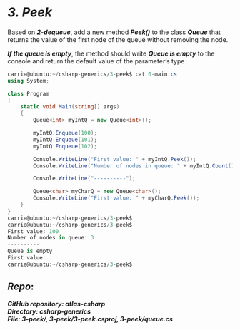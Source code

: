 # ***3. Peek***

Based on ***2-dequeue***, add a new method ***Peek()*** to the class ***Queue<T>*** that returns the value of the first node of the queue without removing the node.

***If the queue is empty***, the method should write ***Queue is empty*** to the console and return the default value of the parameter’s type
```csharp
carrie@ubuntu:~/csharp-generics/3-peek$ cat 0-main.cs
using System;

class Program
{
    static void Main(string[] args)
    {
        Queue<int> myIntQ = new Queue<int>();

        myIntQ.Enqueue(100);
        myIntQ.Enqueue(101);
        myIntQ.Enqueue(102);

        Console.WriteLine("First value: " + myIntQ.Peek());
        Console.WriteLine("Number of nodes in queue: " + myIntQ.Count());

        Console.WriteLine("----------");

        Queue<char> myCharQ = new Queue<char>();
        Console.WriteLine("First value: " + myCharQ.Peek());
    }
}
carrie@ubuntu:~/csharp-generics/3-peek$
carrie@ubuntu:~/csharp-generics/3-peek$
First value: 100
Number of nodes in queue: 3
----------
Queue is empty
First value:
carrie@ubuntu:~/csharp-generics/3-peek$
```
## ***Repo***:

***GitHub repository: atlas-csharp***\
***Directory: csharp-generics***\
***File: 3-peek/, 3-peek/3-peek.csproj, 3-peek/queue.cs***